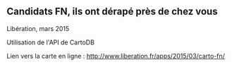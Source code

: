 ## Candidats FN, ils ont dérapé près de chez vous 
Libération, mars 2015

Utilisation de l'API de CartoDB 

Lien vers la carte en ligne : http://www.liberation.fr/apps/2015/03/carto-fn/



